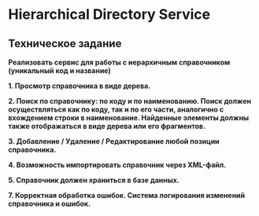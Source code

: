 # Hierarchical Directory Service


## Техническое задание
**Реализовать сервис для работы с иерархичным справочником (уникальный код и название)**

**1. Просмотр справочника в виде дерева.**

**2. Поиск по справочнику: по коду и по наименованию. Поиск должен осуществляться как по коду, так и по его части, аналогично с вхождением строки в наименование. Найденные элементы должны также отображаться в виде дерева или его фрагментов.**

**3. Добавление / Удаление / Редактирование любой позиции справочника.**

**4. Возможность импортировать справочник через XML-файл.**

**5. Справочник должен храниться в базе данных.**

**7. Корректная обработка ошибок. Система логирования изменений справочника и ошибок.**
